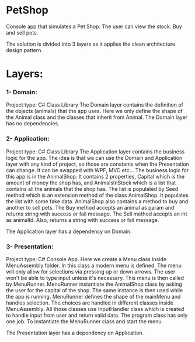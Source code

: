 # PetShop
Console app that simulates a Pet Shop. The user can view the stock. Buy and sell pets. 

The solution is divided into 3 layers as it applies the clean architecture design pattern. 
<h1>Layers:</h1>

<h3>1- Domain:</h3>
Project type: C# Class Library
The Domain layer contains the definition of the objects (animals) that the app uses. 
Here we only define the shape of the Animal class and the classes that inherit from Animal.
The Domain layer has no dependencies. 

<h3>2- Application:</h3>
Project type: C# Class Library
The Application layer contains the business logic for the app. The idea is that we can use the Domain and Application layer with any kind of project, 
so those are constants when the Presentation can change. It can be swapped with WPF, MVC etc... 
The business logic for this app is in the AnimalShop:
It contains 2 properties, Capital which is the amount of money the shop has, and AnimalsInStock which is a list that contains all the animals that the shop has. 
The list is populated by Seed method which is an extension method of the class AnimalShop. It populates the list with some fake data. 
AnimalShop also contains a method to buy and another to sell pets. 
The Buy method accepts an animal as param and returns string with success or fail message. 
The Sell method accepts an int as animalId. Also, returns a string with success or fail message.

The Application layer has a dependency on Domain. 


<h3>3- Presentation:</h3>
Project type: C# Console App.
Here we create a Menu class inside MenuAssembly folder. In this class a modern menu is defined. 
The menu will only allow for selections via pressing up or down arrows. The user won't be able to type input unless it's necessary. 
This menu is then called by MenuRunner. 
MenuRunner instantiate the AnimalShop class by asking the user for the capital of the shop. The same instance is then used while the app is running. 
MenuRunner defines the shape of the mainMenu and handles selection. 
The choices are handled in different classes inside MenuAssembly. 
All those classes use InputHandler class which is created to handle input from user and return valid data. 
The program class has only one job. To instantiate the MenuRunner class and start the menu. 

The Presentation layer has a dependency on Application. 
